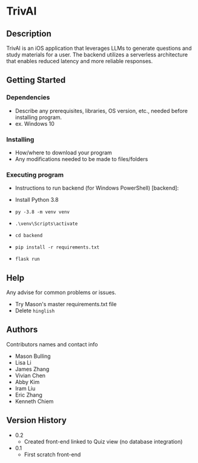 
# TrivAI

## Description

TrivAI is an iOS application that leverages LLMs to generate questions and study materials for a user. The backend utilizes a serverless architecture that enables reduced latency and more reliable responses.

## Getting Started

### Dependencies

* Describe any prerequisites, libraries, OS version, etc., needed before installing program.
* ex. Windows 10

### Installing

* How/where to download your program
* Any modifications needed to be made to files/folders

### Executing program

* Instructions to run backend (for Windows PowerShell) [backend]:

* Install Python 3.8
* `py -3.8 -m venv venv`
* `.\venv\Scripts\activate`
* `cd backend`
* `pip install -r requirements.txt`
* `flask run`

## Help

Any advise for common problems or issues.

* Try Mason's master requirements.txt file
* Delete ```hinglish```

## Authors

Contributors names and contact info

* Mason Bulling
* Lisa Li
* James Zhang
* Vivian Chen
* Abby Kim
* Iram Liu
* Eric Zhang
* Kenneth Chiem

## Version History

* 0.2
  * Created front-end linked to Quiz view (no database integration)
* 0.1
  * First scratch front-end
